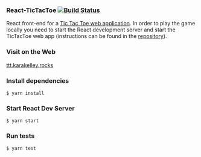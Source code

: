 ### React-TicTacToe [![Build Status](https://travis-ci.org/klkelley/react-tictactoe.svg?branch=master)](https://travis-ci.org/klkelley/react-tictactoe)

React front-end for a [Tic Tac Toe web application](https://github.com/klkelley/tictactoe-web-app). In order to play the game locally you need to start the React development server and start the TicTacToe web app (instructions can be found in the [repository](https://github.com/klkelley/tictactoe-web-app)). 

### Visit on the Web 


[ttt.karakelley.rocks](http://ttt.karakelley.rocks) 

### Install dependencies 

```
$ yarn install 
```


### Start React Dev Server

```
$ yarn start 
```


### Run tests

```
$ yarn test 
```